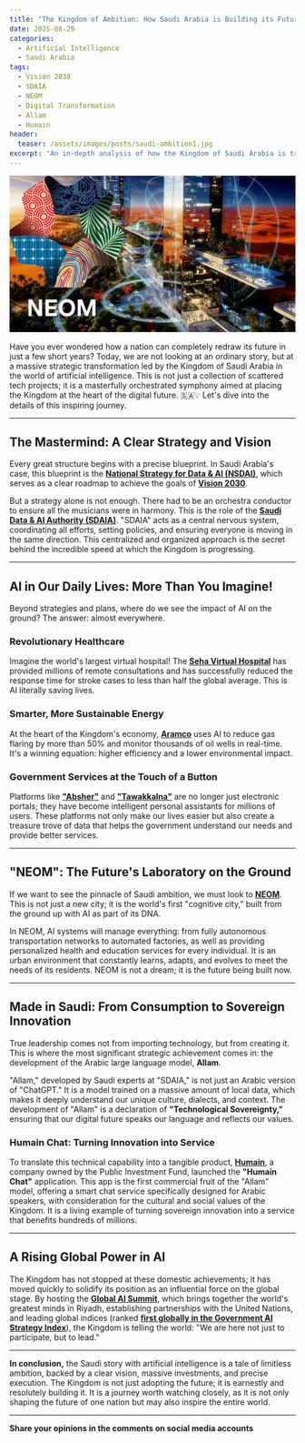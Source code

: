 ```yaml
---
title: "The Kingdom of Ambition: How Saudi Arabia is Building its Future with the Fuel of AI"
date: 2025-08-29
categories:
  - Artificial Intelligence
  - Saudi Arabia
tags:
  - Vision 2030
  - SDAIA
  - NEOM
  - Digital Transformation
  - Allam
  - Humain
header:
  teaser: /assets/images/posts/saudi-ambition1.jpg
excerpt: "An in-depth analysis of how the Kingdom of Saudi Arabia is transforming into a global AI powerhouse through an ambitious national strategy and pioneering projects like NEOM and SDAIA."
---
```


![Saudi Arabia Artificial Intelligence Vision 2030](/assets/images/posts/saudi-ambition.jpg)

Have you ever wondered how a nation can completely redraw its future in just a few short years? Today, we are not looking at an ordinary story, but at a massive strategic transformation led by the Kingdom of Saudi Arabia in the world of artificial intelligence. This is not just a collection of scattered tech projects; it is a masterfully orchestrated symphony aimed at placing the Kingdom at the heart of the digital future. 🇸🇦💡 Let's dive into the details of this inspiring journey.

***

## The Mastermind: A Clear Strategy and Vision

Every great structure begins with a precise blueprint. In Saudi Arabia's case, this blueprint is the **[National Strategy for Data & AI (NSDAI)](https://sdaia.gov.sa/en/SDAIA/SdaiaStrategies/Pages/NationalStrategyForDataAndAI.aspx)**, which serves as a clear roadmap to achieve the goals of **[Vision 2030](https://www.vision2030.gov.sa/en/)**.

But a strategy alone is not enough. There had to be an orchestra conductor to ensure all the musicians were in harmony. This is the role of the **[Saudi Data & AI Authority (SDAIA)](https://sdaia.gov.sa/en/)**. "SDAIA" acts as a central nervous system, coordinating all efforts, setting policies, and ensuring everyone is moving in the same direction. This centralized and organized approach is the secret behind the incredible speed at which the Kingdom is progressing.

***

## AI in Our Daily Lives: More Than You Imagine!

Beyond strategies and plans, where do we see the impact of AI on the ground? The answer: almost everywhere.

### Revolutionary Healthcare

Imagine the world's largest virtual hospital! The **[Seha Virtual Hospital](https://www.moh.gov.sa/en/Ministry/Projects/Pages/Seha-Virtual-Hospital.aspx)** has provided millions of remote consultations and has successfully reduced the response time for stroke cases to less than half the global average. This is AI literally saving lives.

### Smarter, More Sustainable Energy

At the heart of the Kingdom's economy, **[Aramco](https://www.aramco.com)** uses AI to reduce gas flaring by more than 50% and monitor thousands of oil wells in real-time. It's a winning equation: higher efficiency and a lower environmental impact.

### Government Services at the Touch of a Button

Platforms like **["Absher"](https://www.absher.sa)** and **["Tawakkalna"](https://ta.sdaia.gov.sa/en/index)** are no longer just electronic portals; they have become intelligent personal assistants for millions of users. These platforms not only make our lives easier but also create a treasure trove of data that helps the government understand our needs and provide better services.

***

## "NEOM": The Future's Laboratory on the Ground

If we want to see the pinnacle of Saudi ambition, we must look to **[NEOM](https://www.neom.com/en-us)**. This is not just a new city; it is the world's first "cognitive city," built from the ground up with AI as part of its DNA.

In NEOM, AI systems will manage everything: from fully autonomous transportation networks to automated factories, as well as providing personalized health and education services for every individual. It is an urban environment that constantly learns, adapts, and evolves to meet the needs of its residents. NEOM is not a dream; it is the future being built now.

***

## Made in Saudi: From Consumption to Sovereign Innovation

True leadership comes not from importing technology, but from creating it. This is where the most significant strategic achievement comes in: the development of the Arabic large language model, **Allam**.

"Allam," developed by Saudi experts at "SDAIA," is not just an Arabic version of "ChatGPT." It is a model trained on a massive amount of local data, which makes it deeply understand our unique culture, dialects, and context. The development of "Allam" is a declaration of **"Technological Sovereignty,"** ensuring that our digital future speaks our language and reflects our values.

### Humain Chat: Turning Innovation into Service

To translate this technical capability into a tangible product, **[Humain](https://www.humain.ai/)**, a company owned by the Public Investment Fund, launched the **"Humain Chat"** application. This app is the first commercial fruit of the "Allam" model, offering a smart chat service specifically designed for Arabic speakers, with consideration for the cultural and social values of the Kingdom. It is a living example of turning sovereign innovation into a service that benefits hundreds of millions.

***

## A Rising Global Power in AI

The Kingdom has not stopped at these domestic achievements; it has moved quickly to solidify its position as an influential force on the global stage. By hosting the **[Global AI Summit](https://globalaisummit.org/en/default.aspx)**, which brings together the world's greatest minds in Riyadh, establishing partnerships with the United Nations, and leading global indices (ranked **[first globally in the Government AI Strategy Index](https://www.spa.gov.sa/en/e4ea79c31fm)**), the Kingdom is telling the world: "We are here not just to participate, but to lead."

***

**In conclusion,** the Saudi story with artificial intelligence is a tale of limitless ambition, backed by a clear vision, massive investments, and precise execution. The Kingdom is not just adopting the future; it is earnestly and resolutely building it. It is a journey worth watching closely, as it is not only shaping the future of one nation but may also inspire the entire world.

---

**Share your opinions in the comments on social media accounts**
